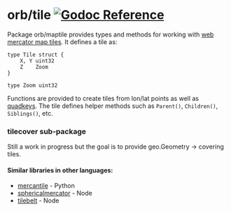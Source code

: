 orb/tile [![Godoc Reference](https://godoc.org/github.com/paulmach/orb/maptile?status.png)](https://godoc.org/github.com/paulmach/orb/maptile)
========

Package orb/maptile provides types and methods for working with
[web mercator map tiles](https://www.google.com/search?q=web+mercator+map+tiles).
It defines a tile as:

	type Tile struct {
		X, Y uint32
		Z    Zoom
	}

	type Zoom uint32

Functions are provided to create tiles from lon/lat points as well as
[quadkeys](https://msdn.microsoft.com/en-us/library/bb259689.aspx).
The tile defines helper methods such as `Parent()`, `Children()`, `Siblings()`, etc.

### tilecover sub-package

Still a work in progress but the goal is to provide geo.Geometry -> covering tiles.

#### Similar libraries in other languages:

* [mercantile](https://github.com/mapbox/mercantile) - Python
* [sphericalmercator](https://github.com/mapbox/sphericalmercator) - Node
* [tilebelt](https://github.com/mapbox/tilebelt) - Node
